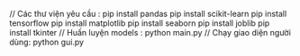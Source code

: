 // Các thư viện yêu cầu :
pip install pandas
pip install scikit-learn
pip install tensorflow
pip install matplotlib
pip install seaborn
pip install joblib
pip install tkinter
// Huấn luyện models :
   python main.py
// Chạy giao diện người dùng:
   python gui.py